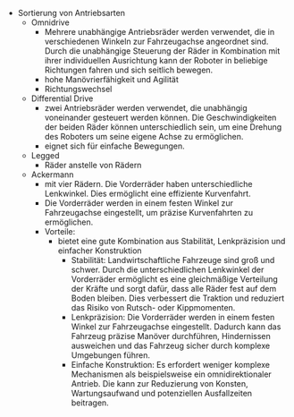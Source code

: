 - Sortierung von Antriebsarten 
	- Omnidrive 
		- Mehrere unabhängige Antriebsräder werden verwendet, die in verschiedenen Winkeln zur Fahrzeugachse angeordnet sind. Durch die unabhängige Steuerung der Räder in Kombination mit ihrer individuellen Ausrichtung kann der Roboter in beliebige Richtungen fahren und sich seitlich bewegen. 
		- hohe Manövrierfähigkeit und Agilität 
		- Richtungswechsel 
	- Differential Drive 
		- zwei Antriebsräder werden verwendet, die unabhängig voneinander gesteuert werden können. Die Geschwindigkeiten der beiden Räder können unterschiedlich sein, um eine Drehung des Roboters um seine eigene Achse zu ermöglichen. 
		- eignet sich für einfache Bewegungen. 
	- Legged 
		- Räder anstelle von Rädern 
	- Ackermann 
		- mit vier Rädern. Die Vorderräder haben unterschiedliche Lenkwinkel. Dies ermöglicht eine effiziente Kurvenfahrt. 
		- Die Vorderräder werden in einem festen Winkel zur Fahrzeugachse eingestellt, um präzise Kurvenfahrten zu ermöglichen. 
		- Vorteile: 
			- bietet eine gute Kombination aus Stabilität, Lenkpräzision und einfacher Konstruktion
				- Stabilität: Landwirtschaftliche Fahrzeuge sind groß und schwer. Durch die unterschiedlichen Lenkwinkel der Vorderräder ermöglicht es eine gleichmäßige Verteilung der Kräfte und sorgt dafür, dass alle Räder fest auf dem Boden bleiben. Dies verbessert die Traktion und reduziert das Risiko von Rutsch- oder Kippmomenten. 
				- Lenkpräzision: Die Vorderräder werden in einem festen Winkel zur Fahrzeugachse eingestellt. Dadurch kann das Fahrzeug präzise Manöver durchführen, Hindernissen ausweichen und das Fahrzeug sicher durch komplexe Umgebungen führen. 
				- Einfache Konstruktion: Es erfordert weniger komplexe Mechanismen als beispielsweise ein omnidirektionaler Antrieb. Die kann zur Reduzierung von Konsten, Wartungsaufwand und potenziellen Ausfallzeiten beitragen. 